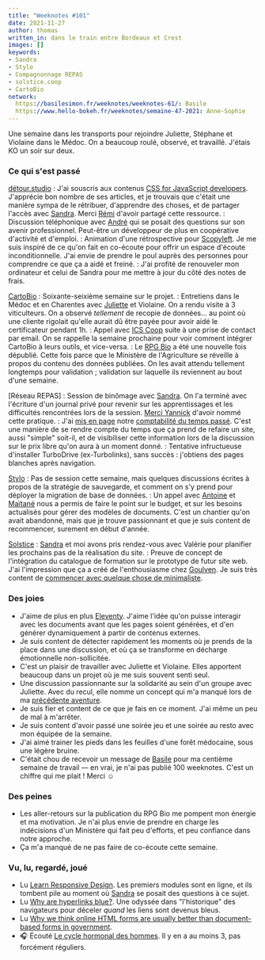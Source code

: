 ```yaml
---
title: "Weeknotes #101"
date: 2021-11-27
author: thomas
written_in: dans le train entre Bordeaux et Crest
images: []
keywords:
- Sandra
- Stylo
- Compagnonnage REPAS
- solstice.coop
- CartoBio
network:
  https://basilesimon.fr/weeknotes/weeknotes-61/: Basile
  https://www.hello-bokeh.fr/weeknotes/semaine-47-2021: Anne-Sophie
---
```


Une semaine dans les transports pour rejoindre Juliette, Stéphane et Violaine dans le Médoc. On a beaucoup roulé, observé, et travaillé. J'étais KO un soir sur deux.

<!--more-->

### Ce qui s'est passé

[détour.studio]
: J'ai souscris aux contenus [CSS for JavaScript developers](https://courses.joshwcomeau.com/css-for-js). J'apprécie bon nombre de ses articles, et je trouvais que c'était une manière sympa de le rétribuer, d'apprendre des choses, et de partager l'accès avec [Sandra]. Merci [Rémi](https://mobile.twitter.com/HTeuMeuLeu) d'avoir partagé cette ressource.
: Discussion téléphonique avec [André](https://framagit.org/ah/) qui se posait des questions sur son avenir professionnel. Peut-être un développeur de plus en coopérative d'activité et d'emploi.
: Animation d'une rétrospective pour [Scopyleft](http://scopyleft.fr/). Je me suis inspiré de ce qu'on fait en co-écoute pour offrir un espace d'écoute inconditionnelle. J'ai envie de prendre le poul auprès des personnes pour comprendre ce que ça a aidé et freiné.
: J'ai profité de renouveler mon ordinateur et celui de Sandra pour me mettre à jour du côté des notes de frais.

[CartoBio]
: Soixante-seixième semaine sur le projet.
: Entretiens dans le Médoc et en Charentes avec [Juliette] et Violaine. On a rendu visite à 3 viticulteurs. On a observé _tellement_ de recopie de données… au point où une cliente rigolait qu'elle aurait dû être payée pour avoir aidé le certificateur pendant 1h.
: Appel avec [ICS Coop](https://ics-coop.fr/) suite à une prise de contact par email. On se rappelle la semaine prochaine pour voir comment intégrer CartoBio à leurs outils, et vice-versa.
: Le [RPG Bio](https://www.data.gouv.fr/fr/dataset/616d6531c2951bbe8bd97771) a été une nouvelle fois dépublié. Cette fois parce que le Ministère de l'Agriculture se réveille à propos du contenu des données publiées. On les avait attendu tellement longtemps pour validation ; validation sur laquelle ils reviennent au bout d'une semaine.

[Réseau REPAS]
: Session de binômage avec [Sandra]. On l'a terminé avec l'écriture d'un journal privé pour revenir sur les apprentissages et les difficultés rencontrées lors de la session. [Merci Yannick](/weeknotes/100/) d'avoir nommé cette pratique.
: J'ai [mis en page](https://reseau-repas.gitlab.io/compagnonnage-repas.org/credits/) notre [comptabilité du temps passé](https://gitlab.com/reseau-repas/compagnonnage-repas.org/-/blob/main/le-temps-qui-passe.csv). C'est une manière de se rendre compte du temps que ça prend de refaire un site, aussi "simple" soit-il, et de visibiliser cette information lors de la discussion sur le prix libre qu'on aura à un moment donné.
: Tentative infructueuse d'installer TurboDrive (ex-Turbolinks), sans succès : j'obtiens des pages blanches après navigation.

[Stylo]
: Pas de session cette semaine, mais quelques discussions écrites à propos de la stratégie de sauvegarde, et comment on s'y prend pour déployer la migration de base de données.
: Un appel avec [Antoine] et [Maïtané] nous a permis de faire le point sur le budget, et sur les besoins actualisés pour gérer des modèles de documents. C'est un chantier qu'on avait abandonné, mais que je trouve passionnant et que je suis content de recommencer, surement en début d'année.

[Solstice]
: [Sandra] et moi avons pris rendez-vous avec Valérie pour planifier les prochains pas de la réalisation du site.
: Preuve de concept de l'intégration du catalogue de formation sur le prototype de futur site web. J'ai l'impression que ça a créé de l'enthousiasme chez [Goulven](https://pro.userland.fr/). Je suis très content de [commencer avec quelque chose de minimaliste](https://gitlab.com/solstice.coop/www/-/commit/cb2a6dcf7b1409c8bf909ce552a299fbc5d33db4).

### Des joies

- J'aime de plus en plus [Eleventy](https://www.11ty.dev/). J'aime l'idée qu'on puisse interagir avec les documents avant que les pages soient générées, et d'en générer dynamiquement à partir de contenus externes.
- Je suis content de détecter rapidement les moments où je prends de la place dans une discussion, et où ça se transforme en décharge émotionnelle non-sollicitée.
- C'est un plaisir de travailler avec Juliette et Violaine. Elles apportent beaucoup dans un projet où je me suis souvent senti seul.
- Une discussion passionnante sur la solidarité au sein d'un groupe avec Juliette. Avec du recul, elle nomme un concept qui m'a manqué lors de ma [précédente aventure](https://dtc-innovation.github.io).
- Je suis fier et content de ce que je fais en ce moment. J'ai même un peu de mal à m'arrêter.
- Je suis content d'avoir passé une soirée jeu et une soirée au resto avec mon équipée de la semaine.
- J'ai aimé trainer les pieds dans les feuilles d'une forêt médocaine, sous une légère bruine.
- C'était chou de recevoir un message de [Basile] pour ma centième semaine de travail — en vrai, je n'ai pas publié 100 weeknotes. C'est un chiffre qui me plait ! Merci ☺️

### Des peines

- Les aller-retours sur la publication du RPG Bio me pompent mon énergie et ma motivation. Je n'ai plus envie de prendre en charge les indécisions d'un Ministère qui fait peu d'efforts, et peu confiance dans notre approche.
- Ça m'a manqué de ne pas faire de co-écoute cette semaine.

### Vu, lu, regardé, joué

- Lu [Learn Responsive Design](https://web.dev/learn/design/). Les premiers modules sont en ligne, et ils tombent pile au moment où [Sandra] se posait des questions à ce sujet.
- Lu [Why are hyperlinks blue?](https://blog.mozilla.org/en/internet-culture/deep-dives/why-are-hyperlinks-blue/). Une odyssée dans "l'historique" des navigateurs pour déceler _quand_ les liens sont devenus bleus.
- Lu [Why we think online HTML forms are usually better than document-based forms in government](https://gds.blog.gov.uk/2021/11/17/why-we-think-online-html-forms-are-usually-better-than-document-based-forms-in-government/).
- 🎧 Écouté [Le cycle hormonal des hommes](https://www.journaldequebec.com/2020/11/27/balado-le-cycle-hormonal-des-hommes--ce-que-lon-sait). Il y en a au moins 3, pas forcément réguliers.

[détour.studio]: /
[Solstice]: https://solstice.coop/
[Stylo]: https://github.com/EcrituresNumeriques/stylo
[CartoBio]: https://cartobio.org/
[La Zone]: http://la.zone
[YesWiki]: https://yeswiki.net
[NatureProgres]: http://np26.fr/

[Noémie]: https://noemiegirard.co
[Sandra]: https://sandrakpodar.net/
[Juliette]: https://twitter.com/ju_net01
[Sofia]: https://twitter.com/sofiaboulaarab
[Guillaume]: https://www.yuzutech.fr/
[Antoine]: https://www.quaternum.net/
[Yannick]: https://elsif.fr/
[Basile]: https://basilesimon.fr/
[Maïtané]: https://maiwann.net/
[Laurent]: https://cocotier.xyz/
[Audrey]: https://fr.linkedin.com/in/audreybramy
